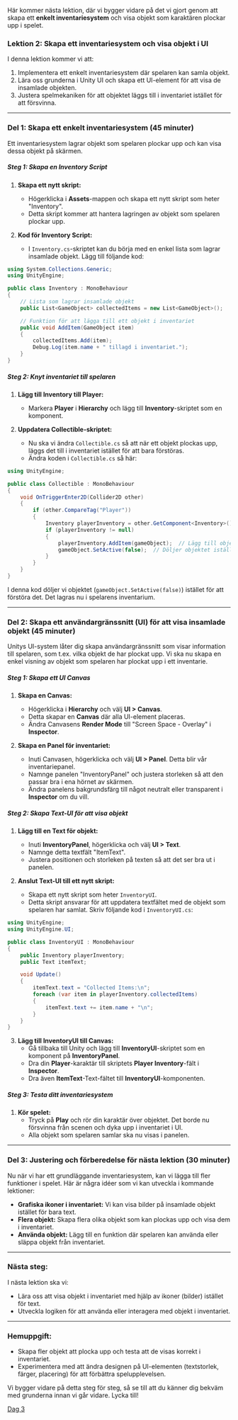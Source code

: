 Här kommer nästa lektion, där vi bygger vidare på det vi gjort genom att skapa ett **enkelt inventariesystem** och visa objekt som karaktären plockar upp i spelet.

### Lektion 2: Skapa ett inventariesystem och visa objekt i UI

I denna lektion kommer vi att:
1. Implementera ett enkelt inventariesystem där spelaren kan samla objekt.
2. Lära oss grunderna i Unity UI och skapa ett UI-element för att visa de insamlade objekten.
3. Justera spelmekaniken för att objektet läggs till i inventariet istället för att försvinna.

---

### **Del 1: Skapa ett enkelt inventariesystem (45 minuter)**

Ett inventariesystem lagrar objekt som spelaren plockar upp och kan visa dessa objekt på skärmen.

##### **Steg 1: Skapa en Inventory Script**
1. **Skapa ett nytt skript:**
   - Högerklicka i **Assets**-mappen och skapa ett nytt skript som heter "Inventory".
   - Detta skript kommer att hantera lagringen av objekt som spelaren plockar upp.

2. **Kod för Inventory Script:**
   - I `Inventory.cs`-skriptet kan du börja med en enkel lista som lagrar insamlade objekt. Lägg till följande kod:

```csharp
using System.Collections.Generic;
using UnityEngine;

public class Inventory : MonoBehaviour
{
    // Lista som lagrar insamlade objekt
    public List<GameObject> collectedItems = new List<GameObject>();

    // Funktion för att lägga till ett objekt i inventariet
    public void AddItem(GameObject item)
    {
        collectedItems.Add(item);
        Debug.Log(item.name + " tillagd i inventariet.");
    }
}
```

##### **Steg 2: Knyt inventariet till spelaren**
1. **Lägg till Inventory till Player:**
   - Markera **Player** i **Hierarchy** och lägg till **Inventory**-skriptet som en komponent.

2. **Uppdatera Collectible-skriptet:**
   - Nu ska vi ändra `Collectible.cs` så att när ett objekt plockas upp, läggs det till i inventariet istället för att bara förstöras.
   - Ändra koden i `Collectible.cs` så här:

```csharp
using UnityEngine;

public class Collectible : MonoBehaviour
{
    void OnTriggerEnter2D(Collider2D other)
    {
        if (other.CompareTag("Player"))
        {
            Inventory playerInventory = other.GetComponent<Inventory>();
            if (playerInventory != null)
            {
                playerInventory.AddItem(gameObject);  // Lägg till objektet i inventariet
                gameObject.SetActive(false);  // Döljer objektet istället för att förstöra det
            }
        }
    }
}
```

I denna kod döljer vi objektet (`gameObject.SetActive(false)`) istället för att förstöra det. Det lagras nu i spelarens inventarium.

---

### **Del 2: Skapa ett användargränssnitt (UI) för att visa insamlade objekt (45 minuter)**

Unitys UI-system låter dig skapa användargränssnitt som visar information till spelaren, som t.ex. vilka objekt de har plockat upp. Vi ska nu skapa en enkel visning av objekt som spelaren har plockat upp i ett inventarie.

##### **Steg 1: Skapa ett UI Canvas**
1. **Skapa en Canvas:**
   - Högerklicka i **Hierarchy** och välj **UI > Canvas**.
   - Detta skapar en **Canvas** där alla UI-element placeras.
   - Ändra Canvasens **Render Mode** till "Screen Space - Overlay" i **Inspector**.

2. **Skapa en Panel för inventariet:**
   - Inuti Canvasen, högerklicka och välj **UI > Panel**. Detta blir vår inventariepanel.
   - Namnge panelen "InventoryPanel" och justera storleken så att den passar bra i ena hörnet av skärmen.
   - Ändra panelens bakgrundsfärg till något neutralt eller transparent i **Inspector** om du vill.

##### **Steg 2: Skapa Text-UI för att visa objekt**
1. **Lägg till en Text för objekt:**
   - Inuti **InventoryPanel**, högerklicka och välj **UI > Text**.
   - Namnge detta textfält "ItemText".
   - Justera positionen och storleken på texten så att det ser bra ut i panelen.

2. **Anslut Text-UI till ett nytt skript:**
   - Skapa ett nytt skript som heter `InventoryUI`.
   - Detta skript ansvarar för att uppdatera textfältet med de objekt som spelaren har samlat. Skriv följande kod i `InventoryUI.cs`:

```csharp
using UnityEngine;
using UnityEngine.UI;

public class InventoryUI : MonoBehaviour
{
    public Inventory playerInventory;
    public Text itemText;

    void Update()
    {
        itemText.text = "Collected Items:\n";
        foreach (var item in playerInventory.collectedItems)
        {
            itemText.text += item.name + "\n";
        }
    }
}
```

3. **Lägg till InventoryUI till Canvas:**
   - Gå tillbaka till Unity och lägg till **InventoryUI**-skriptet som en komponent på **InventoryPanel**.
   - Dra din **Player**-karaktär till skriptets **Player Inventory**-fält i **Inspector**.
   - Dra även **ItemText**-Text-fältet till **InventoryUI**-komponenten.

##### **Steg 3: Testa ditt inventariesystem**
1. **Kör spelet:**
   - Tryck på **Play** och rör din karaktär över objektet. Det borde nu försvinna från scenen och dyka upp i inventariet i UI.
   - Alla objekt som spelaren samlar ska nu visas i panelen.

---

### **Del 3: Justering och förberedelse för nästa lektion (30 minuter)**

Nu när vi har ett grundläggande inventariesystem, kan vi lägga till fler funktioner i spelet. Här är några idéer som vi kan utveckla i kommande lektioner:
- **Grafiska ikoner i inventariet:** Vi kan visa bilder på insamlade objekt istället för bara text.
- **Flera objekt:** Skapa flera olika objekt som kan plockas upp och visa dem i inventariet.
- **Använda objekt:** Lägg till en funktion där spelaren kan använda eller släppa objekt från inventariet.

---

### Nästa steg:
I nästa lektion ska vi:
- Lära oss att visa objekt i inventariet med hjälp av ikoner (bilder) istället för text.
- Utveckla logiken för att använda eller interagera med objekt i inventariet.

---

### Hemuppgift:
- Skapa fler objekt att plocka upp och testa att de visas korrekt i inventariet.
- Experimentera med att ändra designen på UI-elementen (textstorlek, färger, placering) för att förbättra spelupplevelsen.

Vi bygger vidare på detta steg för steg, så se till att du känner dig bekväm med grunderna innan vi går vidare. Lycka till!

[Dag 3](unity3.md)
